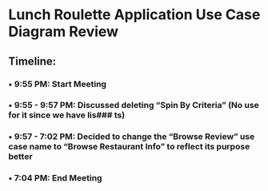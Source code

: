 # Lunch Roulette Application Use Case Diagram Review
## Timeline: 
### • 9:55 PM: Start Meeting	
### • 9:55 - 9:57 PM: Discussed deleting “Spin By Criteria” (No use for it since we have lis### ts)
### • 9:57 - 7:02 PM: Decided to change the “Browse Review” use case name to “Browse Restaurant Info” to reflect its purpose better
### • 7:04 PM: End Meeting

